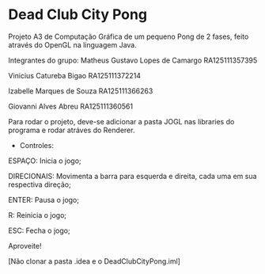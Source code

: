 # Dead Club City Pong
Projeto A3 de Computação Gráfica de um pequeno Pong de 2 fases, feito através do OpenGL na linguagem Java.

Integrantes do grupo:
Matheus Gustavo Lopes de Camargo
RA125111357395

Vinicius Catureba Bigao
RA125111372214

Izabelle Marques de Souza
RA125111366263

Giovanni Alves Abreu
RA125111360561

Para rodar o projeto, deve-se adicionar a pasta JOGL nas libraries do programa e rodar atráves do Renderer.

- Controles:

ESPAÇO: Inicia o jogo;

DIRECIONAIS: Movimenta a barra para esquerda e direita, cada uma em sua respectiva direção;

ENTER: Pausa o jogo;

R: Reinicia o jogo;

ESC: Fecha o jogo;

Aproveite!

[Não clonar a pasta .idea e o DeadClubCityPong.iml]
